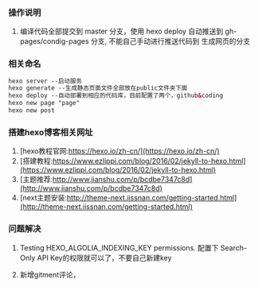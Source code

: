 ### 操作说明
1. 编译代码全部提交到 master 分支，使用 hexo deploy 自动推送到 gh-pages/condig-pages 分支, 不能自己手动进行推送代码到 生成网页的分支

 
### 相关命名
```xml 
hexo server --启动服务
hexo generate --生成静态页面文件全部放在public文件夹下面
hexo deploy --自动部署到相应的代码库，目前配置了两个，github&coding
hexo new page "page"
hexo new post 
```

### 搭建hexo博客相关网址
1. [hexo教程官网:https://hexo.io/zh-cn/](https://hexo.io/zh-cn/)
2. [搭建教程:https://www.ezlippi.com/blog/2016/02/jekyll-to-hexo.html](https://www.ezlippi.com/blog/2016/02/jekyll-to-hexo.html)
3. [主题推荐:http://www.jianshu.com/p/bcdbe7347c8d](http://www.jianshu.com/p/bcdbe7347c8d)
4. [next主题安装:http://theme-next.iissnan.com/getting-started.html](http://theme-next.iissnan.com/getting-started.html)


### 问题解决
1. Testing HEXO_ALGOLIA_INDEXING_KEY permissions.
   配置下 Search-Only API Key的权限就可以了，不要自己新建key

2. 新增gitment评论，